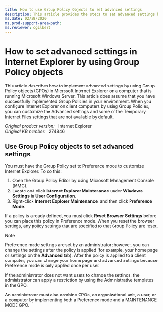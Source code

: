 ```yaml
---
title: How to use Group Policy Objects to set advanced settings
description: This article provides the steps to set advanced settings by using Group Policy objects (GPOs) in Microsoft Internet Explorer.
ms.date: 02/28/2020
ms.prod-support-area-path: 
ms.reviewer: cgilbert
---
```

# How to set advanced settings in Internet Explorer by using Group Policy objects

This article describes how to implement advanced settings by using Group Policy objects (GPOs) in Microsoft Internet Explorer on a computer that is running Microsoft Windows Server. This article does assume that you have successfully implemented Group Policies in your environment. When you configure Internet Explorer on client computers by using Group Policies, you can customize the Advanced settings and some of the Temporary Internet Files settings that are not available by default.

_Original product version:_ &nbsp; Internet Explorer  
_Original KB number:_ &nbsp; 274846

## Use Group Policy objects to set advanced settings

You must have the Group Policy set to Preference mode to customize Internet Explorer. To do this:

1. Open the Group Policy Editor by using Microsoft Management Console (MMC).
2. Locate and click **Internet Explorer Maintenance** under **Windows Settings** in **User Configuration**.
3. Right-click **Internet Explorer Maintenance**, and then click **Preference Mode**.

If a policy is already defined, you must click **Reset Browser Settings** before you can place this policy in Preference mode. When you reset the browser settings, any policy settings that are specified to that Group Policy are reset.

> [!NOTE]
> Preference mode settings are set by an administrator; however, you can change the settings after the policy is applied (for example, your home page or settings on the **Advanced** tab). After the policy is applied to a client computer, you can change your home page and advanced settings because Preference mode is only applied once per user.

If the administrator does not want users to change the settings, the administrator can apply a restriction by using the Administrative templates in the GPO.

An administrator must also combine GPOs, an organizational unit, a user, or a computer by implementing both a Preference mode and a MAINTENANCE MODE GPO.
